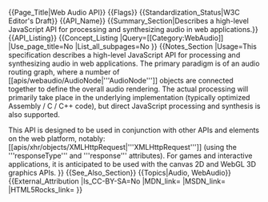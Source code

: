 {{Page_Title|Web Audio API}}
{{Flags}}
{{Standardization_Status|W3C Editor's Draft}}
{{API_Name}}
{{Summary_Section|Describes a high-level JavaScript API for processing and synthesizing audio in web applications.}}
{{API_Listing}}
{{Concept_Listing
|Query=[[Category:WebAudio]]
|Use_page_title=No
|List_all_subpages=No
}}
{{Notes_Section
|Usage=This specification describes a high-level JavaScript API for processing and synthesizing audio in web applications. The primary paradigm is of an audio routing graph, where a number of [[apis/webaudio/AudioNode|'''AudioNode''']] objects are connected together to define the overall audio rendering. The actual processing will primarily take place in the underlying implementation (typically optimized Assembly / C / C++ code), but direct JavaScript processing and synthesis is also supported.

This API is designed to be used in conjunction with other APIs and elements on the web platform, notably: [[apis/xhr/objects/XMLHttpRequest|'''XMLHttpRequest''']] (using the '''responseType''' and '''response''' attributes). For games and interactive applications, it is anticipated to be used with the canvas 2D and WebGL 3D graphics APIs.
}}
{{See_Also_Section}}
{{Topics|Audio, WebAudio}}
{{External_Attribution
|Is_CC-BY-SA=No
|MDN_link=
|MSDN_link=
|HTML5Rocks_link=
}}